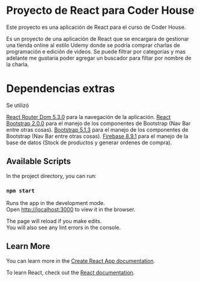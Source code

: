 # Proyecto de React para Coder House

Este proyecto es una aplicación de React para el curso de Coder House.

Es un proyecto de una aplicación de React que se encargara de gestionar una tienda online al estilo Udemy donde se podría comprar charlas de programación e edición de videos. Se puede filtrar por categorías y mas adelante me gustaria poder agregar un buscador para filtar por nombre de la charla.

# Dependencias extras

Se utilizó

[React Router Dom 5.3.0](https://reacttraining.com/react-router/web/guides/quick-start) para la navegación de la aplicación.
[React Bootstrap 2.0.0](https://react-bootstrap.github.io) para el manejo de los componentes de Bootstrap (Nav Bar entre otras cosas).
[Bootstrap 5.1.3](https://getbootstrap.com/) para el manejo de los componentes de Bootstrap (Nav Bar entre otras cosas).
[Firebase 8.9.1](https://firebase.google.com/) para el manejo de la base de datos (Stock de productos y generar ordenes de compra).

## Available Scripts

In the project directory, you can run:

### `npm start`

Runs the app in the development mode.\
Open [http://localhost:3000](http://localhost:3000) to view it in the browser.

The page will reload if you make edits.\
You will also see any lint errors in the console.

## Learn More

You can learn more in the [Create React App documentation](https://facebook.github.io/create-react-app/docs/getting-started).

To learn React, check out the [React documentation](https://reactjs.org/).
